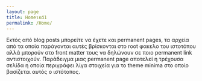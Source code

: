 ```yaml
---
layout: page
title: Homeικά1
permalink: /Home/
---
```


Εκτός από blog posts μπορείτε να έχετε και permanent pages, τα αρχεία από τα οποία παράγονται αυτές βρίσκονται στο root φακελο του ιστοτόπου αλλά μπορούν στο front matter τους να δηλώνουν σε ποιο permanent link αντιστοιχούν.
Παράδειγμα μιας permanent page αποτελεί η τρέχουσα σελίδα η οποία περιγράφει λίγα στοιχεία για το theme minima στο οποίο βασίζεται αυτός ο ιστότοπος.
